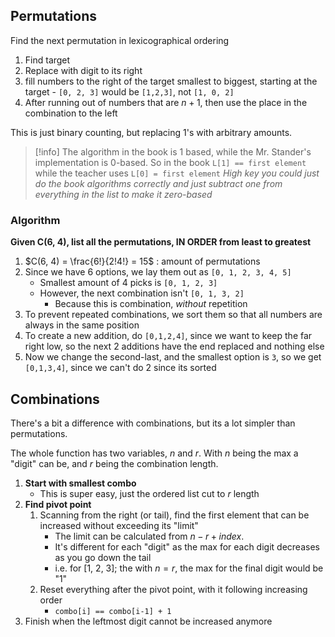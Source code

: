 ## Permutations

Find the next permutation in lexicographical ordering
1. Find target
2. Replace with digit to its right
3. fill numbers to the right of the target smallest to biggest, starting at the target
	   - `[0, 2, 3]` would be `[1,2,3]`, not `[1, 0, 2]`
4. After running out of numbers that are $n + 1$, then use the place in the combination to the left
 
This is just binary counting, but replacing 1's with arbitrary amounts.

> [!info] The algorithm in the book is 1 based, while the Mr. Stander's implementation is 0-based. So in the book `L[1] == first element` while the teacher uses `L[0] = first element`
*High key you could just do the book algorithms correctly and just subtract one from everything in the list to make it zero-based*
### Algorithm
**Given C(6, 4), list all the permutations, IN ORDER from least to greatest**

1. $C(6, 4) = \frac{6!}{2!4!} = 15$ :  amount of permutations
2. Since we have 6 options, we lay them out as `[0, 1, 2, 3, 4, 5]`
	- Smallest amount of 4 picks is `[0, 1, 2, 3]`
	- However, the next combination isn't `[0, 1, 3, 2]`
		- Because this is combination, *without* repetition
3. To prevent repeated combinations, we sort them so that all numbers are always in the same position
4. To create a new addition, do `[0,1,2,4]`, since we want to keep the far right low, so the next 2 additions have the end replaced and nothing else
5. Now we change the second-last, and the smallest option is `3`, so we get `[0,1,3,4]`, since we can't do 2 since its sorted

## Combinations
There's a bit a difference with combinations, but its a lot simpler than permutations.

The whole function has two variables, $n$ and $r$. With $n$ being the max a "digit" can be, and $r$ being the combination length. 

1. **Start with smallest combo**
	- This is super easy, just the ordered list cut to $r$ length
2. **Find pivot point**
	1. Scanning from the right (or tail), find the first element that can be increased without exceeding its "limit"
		- The limit can be calculated from $n - r + index$.
		- It's different for each "digit" as the max for each digit decreases as you go down the tail
		- i.e. for [1, 2, 3]; the with $n = r$, the max for the final digit would be "1"
	2. Reset everything after the pivot point, with it following increasing order
		- `combo[i] == combo[i-1] + 1`
3. Finish when the leftmost digit cannot be increased anymore